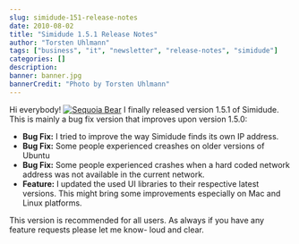 ```yaml
---
slug: simidude-151-release-notes
date: 2010-08-02
title: "Simidude 1.5.1 Release Notes"
author: "Torsten Uhlmann"
tags: ["business", "it", "newsletter", "release-notes", "simidude"]
categories: []
description:
banner: banner.jpg
bannerCredit: "Photo by Torsten Uhlmann"
---
```


Hi everybody! [![Sequoia Bear](http://www.agynamix.de/wp-content/uploads/2010/08/Sequoia_Bear.jpg "Sequoia Bear")](http://www.agynamix.de/wp-content/uploads/2010/08/Sequoia_Bear.jpg) I finally released version 1.5.1 of Simidude. This is mainly a bug fix version that improves upon version 1.5.0:

-   **Bug Fix:** I tried to improve the way Simidude finds its own IP address.
-   **Bug Fix:** Some people experienced creashes on older versions of Ubuntu
-   **Bug Fix:** Some people experienced crashes when a hard coded network address was not available in the current network.
-   **Feature:** I updated the used UI libraries to their respective latest versions. This might bring some improvements especially on Mac and Linux platforms.

This version is recommended for all users. As always if you have any feature requests please let me know- loud and clear.
